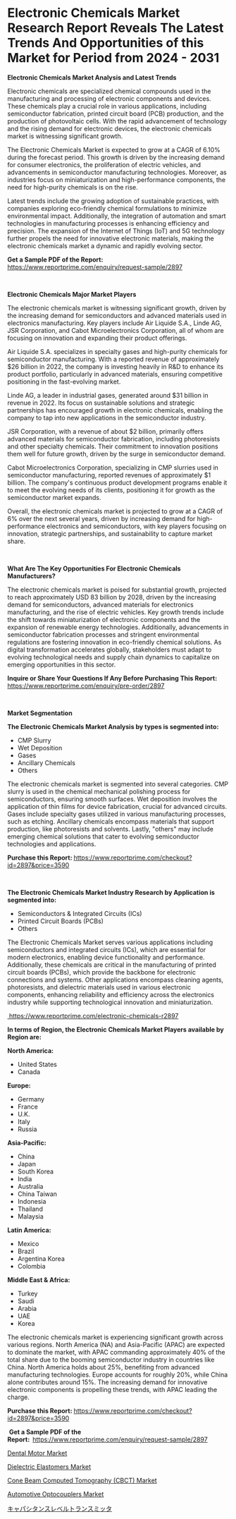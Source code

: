 <p><h1>Electronic Chemicals Market Research Report Reveals The Latest Trends And Opportunities of this Market for Period from 2024 - 2031</h1></p><p><strong>Electronic Chemicals Market Analysis and Latest Trends</strong></p>
<p><p>Electronic chemicals are specialized chemical compounds used in the manufacturing and processing of electronic components and devices. These chemicals play a crucial role in various applications, including semiconductor fabrication, printed circuit board (PCB) production, and the production of photovoltaic cells. With the rapid advancement of technology and the rising demand for electronic devices, the electronic chemicals market is witnessing significant growth.</p><p>The Electronic Chemicals Market is expected to grow at a CAGR of 6.10% during the forecast period. This growth is driven by the increasing demand for consumer electronics, the proliferation of electric vehicles, and advancements in semiconductor manufacturing technologies. Moreover, as industries focus on miniaturization and high-performance components, the need for high-purity chemicals is on the rise.</p><p>Latest trends include the growing adoption of sustainable practices, with companies exploring eco-friendly chemical formulations to minimize environmental impact. Additionally, the integration of automation and smart technologies in manufacturing processes is enhancing efficiency and precision. The expansion of the Internet of Things (IoT) and 5G technology further propels the need for innovative electronic materials, making the electronic chemicals market a dynamic and rapidly evolving sector.</p></p>
<p><strong>Get a Sample PDF of the Report:&nbsp;</strong> <a href="https://www.reportprime.com/enquiry/request-sample/2897">https://www.reportprime.com/enquiry/request-sample/2897</a></p>
<p>&nbsp;</p>
<p><strong>Electronic Chemicals Major Market Players</strong></p>
<p><p>The electronic chemicals market is witnessing significant growth, driven by the increasing demand for semiconductors and advanced materials used in electronics manufacturing. Key players include Air Liquide S.A., Linde AG, JSR Corporation, and Cabot Microelectronics Corporation, all of whom are focusing on innovation and expanding their product offerings.</p><p>Air Liquide S.A. specializes in specialty gases and high-purity chemicals for semiconductor manufacturing. With a reported revenue of approximately $26 billion in 2022, the company is investing heavily in R&D to enhance its product portfolio, particularly in advanced materials, ensuring competitive positioning in the fast-evolving market.</p><p>Linde AG, a leader in industrial gases, generated around $31 billion in revenue in 2022. Its focus on sustainable solutions and strategic partnerships has encouraged growth in electronic chemicals, enabling the company to tap into new applications in the semiconductor industry.</p><p>JSR Corporation, with a revenue of about $2 billion, primarily offers advanced materials for semiconductor fabrication, including photoresists and other specialty chemicals. Their commitment to innovation positions them well for future growth, driven by the surge in semiconductor demand.</p><p>Cabot Microelectronics Corporation, specializing in CMP slurries used in semiconductor manufacturing, reported revenues of approximately $1 billion. The company's continuous product development programs enable it to meet the evolving needs of its clients, positioning it for growth as the semiconductor market expands.</p><p>Overall, the electronic chemicals market is projected to grow at a CAGR of 6% over the next several years, driven by increasing demand for high-performance electronics and semiconductors, with key players focusing on innovation, strategic partnerships, and sustainability to capture market share.</p></p>
<p>&nbsp;</p>
<p><strong>What Are The Key Opportunities For Electronic Chemicals Manufacturers?</strong></p>
<p><p>The electronic chemicals market is poised for substantial growth, projected to reach approximately USD 83 billion by 2028, driven by the increasing demand for semiconductors, advanced materials for electronics manufacturing, and the rise of electric vehicles. Key growth trends include the shift towards miniaturization of electronic components and the expansion of renewable energy technologies. Additionally, advancements in semiconductor fabrication processes and stringent environmental regulations are fostering innovation in eco-friendly chemical solutions. As digital transformation accelerates globally, stakeholders must adapt to evolving technological needs and supply chain dynamics to capitalize on emerging opportunities in this sector.</p></p>
<p><strong>Inquire or Share Your Questions If Any Before Purchasing This Report:</strong> <a href="https://www.reportprime.com/enquiry/pre-order/2897">https://www.reportprime.com/enquiry/pre-order/2897</a></p>
<p>&nbsp;</p>
<p><strong>Market Segmentation</strong></p>
<p><strong>The Electronic Chemicals Market Analysis by types is segmented into:</strong></p>
<p><ul><li>CMP Slurry</li><li>Wet Deposition</li><li>Gases</li><li>Ancillary Chemicals</li><li>Others</li></ul></p>
<p><p>The electronic chemicals market is segmented into several categories. CMP slurry is used in the chemical mechanical polishing process for semiconductors, ensuring smooth surfaces. Wet deposition involves the application of thin films for device fabrication, crucial for advanced circuits. Gases include specialty gases utilized in various manufacturing processes, such as etching. Ancillary chemicals encompass materials that support production, like photoresists and solvents. Lastly, "others" may include emerging chemical solutions that cater to evolving semiconductor technologies and applications.</p></p>
<p><strong>Purchase this Report:&nbsp;</strong><a href="https://www.reportprime.com/checkout?id=2897&price=3590">https://www.reportprime.com/checkout?id=2897&price=3590</a></p>
<p>&nbsp;</p>
<p><strong>The Electronic Chemicals Market Industry Research by Application is segmented into:</strong></p>
<p><ul><li>Semiconductors & Integrated Circuits (ICs)</li><li>Printed Circuit Boards (PCBs)</li><li>Others</li></ul></p>
<p><p>The Electronic Chemicals Market serves various applications including semiconductors and integrated circuits (ICs), which are essential for modern electronics, enabling device functionality and performance. Additionally, these chemicals are critical in the manufacturing of printed circuit boards (PCBs), which provide the backbone for electronic connections and systems. Other applications encompass cleaning agents, photoresists, and dielectric materials used in various electronic components, enhancing reliability and efficiency across the electronics industry while supporting technological innovation and miniaturization.</p></p>
<p><a href="https://www.reportprime.com/electronic-chemicals-r2897">&nbsp;https://www.reportprime.com/electronic-chemicals-r2897</a></p>
<p><strong>In terms of Region, the Electronic Chemicals Market Players available by Region are:</strong></p>
<p>
    <p> <strong> North America: </strong>
        <ul>
            <li>United States</li>
            <li>Canada</li>
        </ul>
        </p> 
    <p> <strong> Europe: </strong>
        <ul>
            <li>Germany</li>
            <li>France</li>
            <li>U.K.</li>
            <li>Italy</li>
            <li>Russia</li>
        </ul>
        </p> 
    <p> <strong> Asia-Pacific: </strong>
        <ul>
            <li>China</li>
            <li>Japan</li>
            <li>South Korea</li>
            <li>India</li>
            <li>Australia</li>
            <li>China Taiwan</li>
            <li>Indonesia</li>
            <li>Thailand</li>
            <li>Malaysia</li>
        </ul>
        </p> 
    <p> <strong> Latin America: </strong>
        <ul>
            <li>Mexico</li>
            <li>Brazil</li>
            <li>Argentina Korea</li>
            <li>Colombia</li>
        </ul>
        </p> 
    <p> <strong> Middle East & Africa: </strong>
        <ul>
            <li>Turkey</li>
            <li>Saudi</li>
            <li>Arabia</li>
            <li>UAE</li>
            <li>Korea</li>
        </ul>
    </p>
    </p>
<p><p>The electronic chemicals market is experiencing significant growth across various regions. North America (NA) and Asia-Pacific (APAC) are expected to dominate the market, with APAC commanding approximately 40% of the total share due to the booming semiconductor industry in countries like China. North America holds about 25%, benefiting from advanced manufacturing technologies. Europe accounts for roughly 20%, while China alone contributes around 15%. The increasing demand for innovative electronic components is propelling these trends, with APAC leading the charge.</p></p>
<p><strong>Purchase this Report: </strong><a href="https://www.reportprime.com/checkout?id=2897&price=3590">https://www.reportprime.com/checkout?id=2897&price=3590</a></p>
<p>&nbsp;<strong>Get a Sample PDF of the Report:&nbsp;&nbsp;</strong><a href="https://www.reportprime.com/enquiry/request-sample/2897">https://www.reportprime.com/enquiry/request-sample/2897</a></p>
<p><strong></strong></p>
<p><p><a href="https://medium.com/@lottierunte1948/global-dental-motor-market-analysis-key-market-trends-and-future-projections-2024-2031-d627b922621a">Dental Motor Market</a></p><p><a href="https://github.com/julyju69/Market-Research-Report-List-5/blob/main/dielectric-elastomers-market.md">Dielectric Elastomers Market</a></p><p><a href="https://issuu.com/reportprime-2/docs/cone-beam-computed-tomography-cbct-_fdb03700830837">Cone Beam Computed Tomography (CBCT) Market</a></p><p><a href="https://medium.com/@lottierunte1948/automotive-optocouplers-market-overview-global-market-trends-and-future-prospects-from-2024-to-baf87a849e7b">Automotive Optocouplers Market</a></p><p><a href="https://medium.com/@melliestracke2023/%E3%82%AD%E3%83%A3%E3%83%91%E3%82%B7%E3%82%BF%E3%83%B3%E3%82%B9%E3%83%AC%E3%83%99%E3%83%AB%E3%83%88%E3%83%A9%E3%83%B3%E3%82%B9%E3%83%9F%E3%83%83%E3%82%BF%E3%83%BC%E3%83%9E%E3%83%BC%E3%82%B1%E3%83%83%E3%83%88%E9%9D%A9%E5%91%BD-2024%E5%B9%B4-2031%E5%B9%B4-%E6%AC%A1%E3%81%AE10%E5%B9%B4%E3%82%92%E5%BD%A2%E4%BD%9C%E3%82%8B%E5%B8%82%E5%A0%B4%E5%8B%95%E5%90%91-f5e0a1309407">キャパシタンスレベルトランスミッタ</a></p></p>